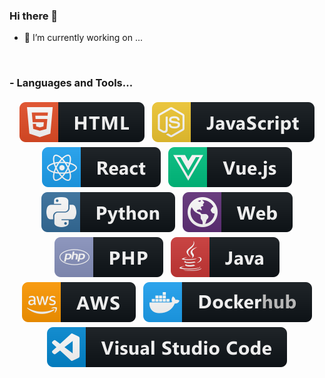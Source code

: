 ### Hi there 👋

<!-- ![](https://visitor-badge.glitch.me/badge?page_id=JDSalisbury.JDSalisbury) -->

- 🔭 I’m currently working on ...
<!--
**JDSalisbury/JDSalisbury** is a ✨ _special_ ✨ repository because its `README.md` (this file) appears on your GitHub profile.

Here are some ideas to get you started:

- 🌱 I’m currently learning ...
- 👯 I’m looking to collaborate on ...
- 🤔 I’m looking for help with ...
- 💬 Ask me about ...
- 📫 How to reach me: ...
- 😄 Pronouns: ...
- ⚡ Fun fact: ...
  -->
  <br />

### - Languages and Tools...

<p align="center">
 <img src="https://raw.githubusercontent.com/JDSalisbury/JDSalisbury/master/svg/skills/html.svg" alt="html" style="vertical-align:top; margin:4px">
 <img src="https://raw.githubusercontent.com/JDSalisbury/JDSalisbury/master/svg/skills/js.svg" alt="js" style="vertical-align:top; margin:4px">
 <img src="https://raw.githubusercontent.com/JDSalisbury/JDSalisbury/master/svg/skills/react.svg" alt="react" style="vertical-align:top; margin:4px">
 <img src="https://raw.githubusercontent.com/JDSalisbury/JDSalisbury/master/svg/skills/vue.svg" alt="vue" style="vertical-align:top; margin:4px">
 <img src="https://raw.githubusercontent.com/JDSalisbury/JDSalisbury/master/svg/skills/python.svg" alt="python" style="vertical-align:top; margin:4px">
 <img src="https://raw.githubusercontent.com/JDSalisbury/JDSalisbury/master/svg/skills/web.svg" alt="web" style="vertical-align:top; margin:4px">
 <img src="https://raw.githubusercontent.com/JDSalisbury/JDSalisbury/master/svg/skills/php.svg" alt="php" style="vertical-align:top; margin:4px">
 <img src="https://raw.githubusercontent.com/JDSalisbury/JDSalisbury/master/svg/skills/java.svg" alt="java" style="vertical-align:top; margin:4px">
 <img src="https://raw.githubusercontent.com/JDSalisbury/JDSalisbury/master/svg/skills/aws.svg" alt="aws" style="vertical-align:top; margin:4px">
 <img src="https://raw.githubusercontent.com/JDSalisbury/JDSalisbury/master/svg/skills/dockerhub.svg" alt="dockerhub" style="vertical-align:top; margin:4px">
 <img src="https://raw.githubusercontent.com/JDSalisbury/JDSalisbury/master/svg/skills/visualstudio_code.svg" alt="visualstudio_code" style="vertical-align:top; margin:4px">
</p>
